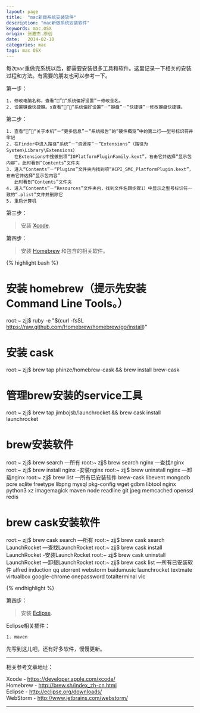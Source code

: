 ```yaml
---
layout: page
title:  "mac新做系统安装软件"
description: "mac新做系统安装软件"
keywords: mac,OSX
origin: 张嘉杰.原创
date:   2014-02-10
categories: mac
tags: mac OSX
---
```

每次`mac`重做完系统以后，都需要安装很多工具和软件。这里记录一下相关的安装过程和方法。有需要的朋友也可以参考一下。  
<!--more-->

第一步：

	1. 修改电脑名称。查看“”－“系统偏好设置”－修改全名。  
	2. 设置键盘快捷键。s查看“”－“系统偏好设置”－“键盘”－“快捷键”－修改键盘快捷键。

第二步：

	1. 查看“”－“关于本机”－“更多信息”－“系统报告”的“硬件概览”中的第二行——型号标识符并牢记
	2. 在Finder中进入路径“系统”－“资源库”－“Extensions”（路径为System\Library\Extensions）  
	   在Extensions中搜做到项“IOPlatformPluginFamily.kext”，右击它并选择“显示包内容”，此时看到“Contents”文件夹
	3. 进入“Contents”－“Plugins”文件夹内找到项“ACPI_SMC_PlatformPlugin.kext”，右击它并选择“显示包内容”  
	   此时看到“Contents”文件夹
	4. 进入“Contents”－“Resources”文件夹内，找到文件名跟步骤1）中显示之型号标识符一致的“.plist”文件并删除它
	5. 重启计算机

第三步：

>  安装 [Xcode].

第四步：

>  安装 [Homebrew] 和包含的相关软件。

{% highlight bash %}
# 安装 homebrew（提示先安装 Command Line Tools。）
root:~ zjj$ ruby -e "$(curl -fsSL https://raw.github.com/Homebrew/homebrew/go/install)"

# 安装 cask 
root:~ zjj$ brew tap phinze/homebrew-cask && brew install brew-cask

# 管理brew安装的service工具
root:~ zjj$ brew tap jimbojsb/launchrocket && brew cask install launchrocket

# brew安装软件
root:~ zjj$ brew search          —所有
root:~ zjj$ brew search nginx    —查找nginx
root:~ zjj$ brew install nginx   -安装nginx
root:~ zjj$ brew uninstall nginx —卸载nginx
root:~ zjj$ brew list 		 —所有已安装软件
brew-cask	libevent	mongodb		pcre		sqlite
freetype	libpng		mysql		pkg-config	wget
gdbm		libtool		nginx		python3		xz
imagemagick	maven		node		readline        git
jpeg		memcached	openssl		redis

# brew cask安装软件
root:~ zjj$ brew cask search    	       —所有
root:~ zjj$ brew cask search LaunchRocket      —查找LaunchRocket
root:~ zjj$ brew cask install LaunchRocket     -安装LaunchRocket
root:~ zjj$ brew cask uninstall LaunchRocket   —卸载LaunchRocket
root:~ zjj$ brew cask list		       —所有已安装软件
alfred		induction	qq		utorrent	webstorm
baidumusic	launchrocket	textmate	virtualbox
google-chrome	onepassword	totalterminal	vlc

{% endhighlight %}

第四步：

>  安装 [Eclipse].  

Eclipse相关插件：

	1. maven

先写到这儿吧，还有好多软件，慢慢更新。  

-----------------------

相关参考文章地址：

Xcode - <https://developer.apple.com/xcode/>  
Homebrew - <http://brew.sh/index_zh-cn.html>  
Eclipse - <http://eclipse.org/downloads/>  
WebStorm - <http://www.jetbrains.com/webstorm/>

-----------------------

[Xcode]: 	https://developer.apple.com/xcode/
[Homebrew]: http://brew.sh/index_zh-cn.html
[Eclipse]: 	http://eclipse.org/downloads/
[WebStorm]: http://www.jetbrains.com/webstorm/
